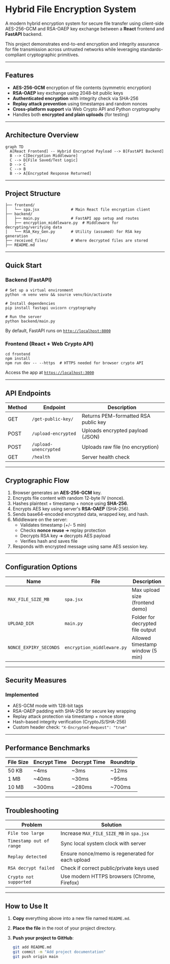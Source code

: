 # Hybrid File Encryption System

A modern hybrid encryption system for secure file transfer using client-side AES-256-GCM and RSA-OAEP key exchange between a **React** frontend and **FastAPI** backend.

This project demonstrates end-to-end encryption and integrity assurance for file transmission across untrusted networks while leveraging standards-compliant cryptographic primitives.

---

## Features

- **AES-256-GCM** encryption of file contents (symmetric encryption)
- **RSA-OAEP** key exchange using 2048-bit public keys
- **Authenticated encryption** with integrity check via SHA-256
- **Replay attack prevention** using timestamps and random nonces
- **Cross-platform support** via Web Crypto API and Python cryptography
- Handles both **encrypted and plain uploads** (for testing)

---

## Architecture Overview

```
graph TD
  A[React Frontend] -- Hybrid Encrypted Payload --> B[FastAPI Backend]
  B --> C[Decryption Middleware]
  C --> D[File Saved/Test Logic]
  D --> C
  C --> B
  B --> A[Encrypted Response Returned]
```

---

## Project Structure

```
├── frontend/
│   └── spa.jsx              # Main React file encryption client
├── backend/
│   ├── main.py              # FastAPI app setup and routes
│   ├── encryption_middleware.py  # Middleware for decrypting/verifying data
│   └── RSA_Key_Gen.py       # Utility (assumed) for RSA key generation
├── received_files/          # Where decrypted files are stored
├── README.md
```

---

## Quick Start

### Backend (FastAPI)

```
# Set up a virtual environment
python -m venv venv && source venv/bin/activate

# Install dependencies
pip install fastapi uvicorn cryptography

# Run the server
python backend/main.py
```

By default, FastAPI runs on [`http://localhost:8000`](http://localhost:8000)

### Frontend (React + Web Crypto API)

```
cd frontend
npm install
npm run dev -- --https  # HTTPS needed for browser crypto API
```

Access the app at [`https://localhost:3000`](https://localhost:3000)

---

## API Endpoints

| Method | Endpoint               | Description                        |
|--------|------------------------|------------------------------------|
| GET    | `/get-public-key/`     | Returns PEM-formatted RSA public key |
| POST   | `/upload-encrypted`    | Uploads encrypted payload (JSON)   |
| POST   | `/upload-unencrypted`  | Uploads raw file (no encryption)   |
| GET    | `/health`              | Server health check                |

---

## Cryptographic Flow

1. Browser generates an **AES-256-GCM** key.
2. Encrypts file content with random 12-byte IV (nonce).
3. Hashes plaintext + timestamp + nonce using **SHA-256**.
4. Encrypts AES key using server's **RSA-OAEP** (SHA-256).
5. Sends base64-encoded encrypted data, wrapped key, and hash.
6. Middleware on the server:
   - Validates timestamp (+/- 5 min)
   - Checks **nonce reuse** ➜ replay protection
   - Decrypts RSA key ➜ decrypts AES payload
   - Verifies hash and saves file
7. Responds with encrypted message using same AES session key.

---

## Configuration Options

| Name                   | File                     | Description                      |
|------------------------|--------------------------|----------------------------------|
| `MAX_FILE_SIZE_MB`     | `spa.jsx`                | Max upload size (frontend demo)  |
| `UPLOAD_DIR`           | `main.py`                | Folder for decrypted file output |
| `NONCE_EXPIRY_SECONDS` | `encryption_middleware.py` | Allowed timestamp window (5 min) |

---

## Security Measures

### Implemented

- AES-GCM mode with 128-bit tags
- RSA-OAEP padding with SHA-256 for secure key wrapping
- Replay attack protection via timestamp + nonce store
- Hash-based integrity verification (CryptoJS/SHA-256)
- Custom header check: `"X-Encrypted-Request": "true"`

---

## Performance Benchmarks

| File Size | Encrypt Time | Decrypt Time | Roundtrip |
|-----------|--------------|--------------|-----------|
| 50 KB     | ~4ms         | ~3ms         | ~12ms     |
| 1 MB      | ~40ms        | ~30ms        | ~95ms     |
| 10 MB     | ~300ms       | ~280ms       | ~700ms    |

---

## Troubleshooting

| Problem                         | Solution                                 |
|----------------------------------|------------------------------------------|
| `File too large`                | Increase `MAX_FILE_SIZE_MB` in `spa.jsx` |
| `Timestamp out of range`        | Sync local system clock with server      |
| `Replay detected`               | Ensure nonce/memo is regenerated for each upload |
| `RSA decrypt failed`            | Check if correct public/private keys used |
| `Crypto not supported`          | Use modern HTTPS browsers (Chrome, Firefox) |

---

## How to Use It

1. **Copy** everything above into a new file named `README.md`.

2. **Place the file** in the root of your project directory.

3. **Push your project to GitHub**:
   ```bash
   git add README.md
   git commit -m "Add project documentation"
   git push origin main
   ```
